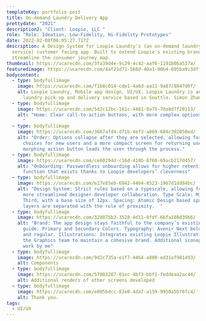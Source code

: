 ```yaml
---
templateKey: portfolio-post
title: On-demand Laundry Delivery App
prettydate: "2021"
description2: "Client: Loopie, LLC "
role: "Role: Ideation, Low-Fidelity, Hi-Fidelity Prototypes"
date: 2022-02-08T06:05:27.717Z
description: A Design System for Loopie Laundry's (an on-demand laundry delivery
  service) customer facing app. Built to extend Loopie's existing brand and
  streamline the consumer journey map.
thumbnail: https://ucarecdn.com/3fa39d4e-9c29-4c42-aaf6-1191b0ba537a/
featuredimage: https://ucarecdn.com/4af21d71-568d-40a1-90b4-695ba9c3dff0/
bodycontent:
  - type: bodyfullimage
    image: https://ucarecdn.com/f1b8c014-cde1-4a6d-aa11-9a87c8847d0f/
    alt: Loopie Laundry, Mobile app design, UI/UX. Loopie Laundry is an on-demand
      laundry pick-up and delivery service based in Seattle. Simon Zhang 2021
  - type: bodyfullimage
    image: https://ucarecdn.com/5d2c12bc-161c-4461-9a75-7da8d7f20113/
    alt: "Home: Clear call-to-action buttons, with more complex options hidden away.
      "
  - type: bodyfullimage
    image: https://ucarecdn.com/3667afd4-d71b-4ef3-a869-604c302050ed/
    alt: "Order: Options collapse after they are selected, allowing for descriptive
      choices for new users and a more compact screen for returning users. A
      morphing action button leads the user through the process."
  - type: bodyfullimage
    image: https://ucarecdn.com/ce60294d-c16d-418b-8760-69acb217d457/
    alt: "Onboarding: Passwordless onboarding allows for higher retention rate, a
      function that exists thanks to Loopie developers’ cleverness"
  - type: bodyfullimage
    image: https://ucarecdn.com/e17e85eb-6942-4464-8523-1967d1dd84bc/
    alt: "Design System: Strict rules based on a typescale, allowing for faster and
      more streamlined designer-developer collaboration. Type Scale: Minor
      Third, with a base size of 12px. Spacing: Atomic Design based spacing —
      layers are separated with the rule of proximity.  "
  - type: bodyfullimage
    image: https://ucarecdn.com/328875b3-3528-4d11-8fdf-66fa108d39b6/
    alt: "Brand: The app design stays faithful to the company’s existing brand
      guide. Primary and Secondary Colors. Typography: Avenir Next bold, medium,
      and regular. Illustrations: Integrates existing Loopie Illustrations from
      the Graphics team to maintain a cohesive brand. Additional iconography
      work by me"
  - type: bodyfullimage
    image: https://ucarecdn.com/9d2c735a-e1f7-4464-a800-ed31af981493/
    alt: Components
  - type: bodyfullimage
    image: https://ucarecdn.com/57083287-01ec-4bf3-bbf1-feddeaa2ac44/
    alt: Additional renders of other screens developed
  - type: bodyfullimage
    image: https://ucarecdn.com/e005bdcc-82e0-4da7-a159-9950a5b76fc4/
    alt: Thank you.
tags:
  - UI/UX
---
```

